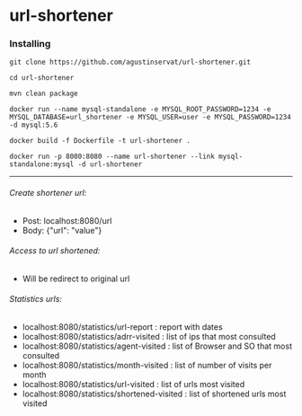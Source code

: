 # url-shortener

### Installing

```
git clone https://github.com/agustinservat/url-shortener.git
```

```
cd url-shortener
```

```
mvn clean package
```
```
docker run --name mysql-standalone -e MYSQL_ROOT_PASSWORD=1234 -e MYSQL_DATABASE=url_shortener -e MYSQL_USER=user -e MYSQL_PASSWORD=1234 -d mysql:5.6
```

```
docker build -f Dockerfile -t url-shortener .
```

```
docker run -p 8080:8080 --name url-shortener --link mysql-standalone:mysql -d url-shortener
```

*********

###### Create shortener url: 
- Post: localhost:8080/url
- Body: {"url": "value"}  

###### Access to url shortened:
- Will be redirect to original url

###### Statistics urls: 
- localhost:8080/statistics/url-report : report with dates 
- localhost:8080/statistics/adrr-visited : list of ips that most consulted
- localhost:8080/statistics/agent-visited : list of Browser and SO that most consulted
- localhost:8080/statistics/month-visited : list of number of visits per month
- localhost:8080/statistics/url-visited : list of urls most visited
- localhost:8080/statistics/shortened-visited : list of shortened urls most visited



